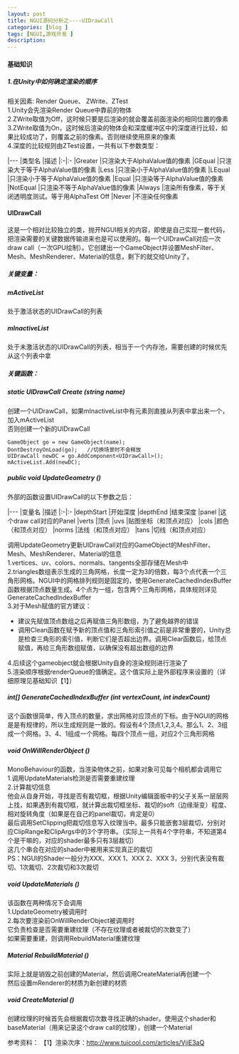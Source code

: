 ```yaml
---
layout: post
title: NGUI源码分析之----UIDrawCall
categories: [blog ]
tags: [NGUI,游戏开发 ]
description:  
---
```


#### 基础知识
##### 1.在Unity中如何确定渲染的顺序
相关因素: Render Queue、 ZWrite、ZTest  
1.Unity会先渲染Render Queue中靠前的物体  
2.ZWrite取值为Off，这时候只要是后渲染的就会覆盖前面渲染的相同位置的像素  
3.ZWrite取值为On，这时候后渲染的物体会和深度缓冲区中的深度进行比较，如果比较成功了，则覆盖之前的像素。否则继续使用原来的像素  
4.深度的比较规则由ZTest设置，一共有以下参数类型：

|---
|类型名 |描述
|:-|:-
|Greater |只渲染大于AlphaValue值的像素
|GEqual |只渲染大于等于AlphaValue值的像素
|Less |只渲染小于AlphaValue值的像素
|LEqual |只渲染小于等于AlphaValue值的像素
|Equal |只渲染等于AlphaValue值的像素
|NotEqual |只渲染不等于AlphaValue值的像素
|Always |渲染所有像素，等于关闭透明度测试。等于用AlphaTest Off
|Never |不渲染任何像素

#### UIDrawCall
这是一个相对比较独立的类，抛开NGUI相关的内容，即使是自己实现一套代码，把渲染需要的关键数据传输进来也是可以使用的。每一个UIDrawCall对应一次draw call（一次GPU绘制）。它创建出一个GameObject并设置MeshFilter、Mesh、MeshRenderer、Material的信息，剩下的就交给Unity了。  
##### 关键变量：
##### mActiveList
处于激活状态的UIDrawCall的列表  
##### mInactiveList
处于未激活状态的UIDrawCall的列表，相当于一个内存池，需要创建的时候优先从这个列表中拿  
##### 关键函数：
##### static UIDrawCall Create (string name)
创建一个UIDrawCall，如果mInactiveList中有元素则直接从列表中拿出来一个，加入mActiveList  
否则创建一个新的UIDrawCall  
```
GameObject go = new GameObject(name);
DontDestroyOnLoad(go);   //切换场景时不会释放
UIDrawCall newDC = go.AddComponent<UIDrawCall>();
mActiveList.Add(newDC);
```
##### public void UpdateGeometry ()
外部的函数设置UIDrawCall的以下参数之后：

|---
|变量名 |描述
|:-|:-
|depthStart |开始深度
|depthEnd |结束深度
|panel |这个draw call对应的Panel
|verts |顶点
|uvs |贴图坐标（和顶点对应）
|cols |颜色（和顶点对应）
|norms |法线（和顶点对应）
|tans |切线（和顶点对应）

调用UpdateGeometry更新UIDrawCall对应的GameObject的MeshFilter、Mesh、MeshRenderer、Material的信息  
1.vertices、uv、colors、normals、tangents全部存储在Mesh中  
2.triangles数组表示生成的三角网格，长度一定为3的倍数，每3个点代表一个三角形网格。NGUI中的网格排列规则是固定的，使用GenerateCachedIndexBuffer函数根据顶点数量生成。4个点为一组，包含两个三角形网格，具体规则详见GenerateCachedIndexBuffer  
3.对于Mesh赋值的官方建议：  
- 建议先赋值顶点数组之后再赋值三角形数组，为了避免越界的错误
- 调用Clean函数在赋予新的顶点值和三角形索引值之前是非常重要的，Unity总是检查三角形的索引值，判断它们是否超出边界。调用Clear函数后，给顶点赋值，再给三角形数组赋值，以确保没有超出数组的边界

4.后续这个gameobject就会根据Unity自身的渲染规则进行渲染了  
5.渲染顺序根据renderQueue的值确定。这个值实际上是外部程序来设置的（详细原理见基础知识【1】）  

##### int[] GenerateCachedIndexBuffer (int vertexCount, int indexCount)
这个函数很简单，传入顶点的数量，求出网格对应顶点的下标。由于NGUI的网格是是有规律的，所以生成规则是一致的。假设有4个顶点1,2,3,4。那么1、2、3组成一个网格。3、4、1组成一个网格。每四个顶点一组，对应2个三角形网格  

##### void OnWillRenderObject ()
MonoBehaviour的函数，当渲染物体之前，如果对象可见每个相机都会调用它  
1.调用UpdateMaterials检测是否需要重建纹理  
2.计算裁切信息  
他会从自身开始，寻找是否有裁切框，根据Unity编辑面板中的父子关系一层层网上找，如果遇到有裁切框，就计算出裁切框坐标、裁切的soft（边缘渐变）程度、相对旋转角度（如果是在自己的panel裁切，肯定是0）  
最后调用SetClipping把裁切信息写入纹理当中。最多只能嵌套3层裁切，分别对应ClipRange和ClipArgs中的3个字符串。（实际上一共有4个字符串，不知道第4个是干嘛的，对应的shader最多只有3层裁切）  
这几个串会在对应的shader中被用来实现真正的裁切  
PS：NGUI的Shader一般分为XXX、XXX 1、XXX 2、XXX 3，分别代表没有裁切、1次裁切、2次裁切和3次裁切  


##### void UpdateMaterials ()
该函数在两种情况下会调用  
1.UpdateGeometry被调用时  
2.每次要渲染前OnWillRenderObject被调用时  
它负责检查是否需要重建纹理（不存在纹理或者被裁切的次数变了）  
如果需要重建，则调用RebuildMaterial重建纹理  

##### Material RebuildMaterial ()
实际上就是销毁之前创建的Material，然后调用CreateMaterial再创建一个  
然后设置mRenderer的材质为新创建的材质  

##### void CreateMaterial ()
创建纹理的时候首先会根据裁切次数寻找正确的shader。使用这个shader和baseMaterial（用来记录这个draw call的纹理），创建一个Material  

参考资料：
【1】渲染次序：http://www.tuicool.com/articles/VjiE3aQ  